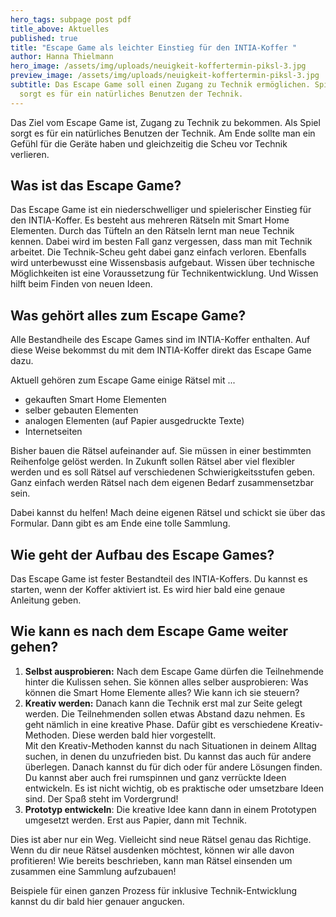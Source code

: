 ```yaml
---
hero_tags: subpage post pdf
title_above: Aktuelles
published: true
title: "Escape Game als leichter Einstieg für den INTIA-Koffer "
author: Hanna Thielmann
hero_image: /assets/img/uploads/neuigkeit-koffertermin-piksl-3.jpg
preview_image: /assets/img/uploads/neuigkeit-koffertermin-piksl-3.jpg
subtitle: Das Escape Game soll einen Zugang zu Technik ermöglichen. Spielerisch
  sorgt es für ein natürliches Benutzen der Technik.
---
```


<!--StartFragment-->

Das Ziel vom Escape Game ist, Zugang zu Technik zu bekommen. Als Spiel sorgt es für ein natürliches Benutzen der Technik. Am Ende sollte man ein Gefühl für die Geräte haben und gleichzeitig die Scheu vor Technik verlieren.

## Was ist das Escape Game? 

Das Escape Game ist ein niederschwelliger und spielerischer Einstieg für den INTIA-Koffer. Es besteht aus mehreren Rätseln mit Smart Home Elementen. Durch das Tüfteln an den Rätseln lernt man neue Technik kennen. Dabei wird im besten Fall ganz vergessen, dass man mit Technik arbeitet. Die Technik-Scheu geht dabei ganz einfach verloren. Ebenfalls wird unterbewusst eine Wissensbasis aufgebaut. Wissen über technische Möglichkeiten ist eine Voraussetzung für Technikentwicklung. Und Wissen hilft beim Finden von neuen Ideen.

## Was gehört alles zum Escape Game? 

Alle Bestandheile des Escape Games sind im INTIA-Koffer enthalten. Auf diese Weise bekommst du mit dem INTIA-Koffer direkt das Escape Game dazu.

Aktuell gehören zum Escape Game einige Rätsel mit ...

- gekauften Smart Home Elementen
- selber gebauten Elementen
- analogen Elementen (auf Papier ausgedruckte Texte)
- Internetseiten

Bisher bauen die Rätsel aufeinander auf. Sie müssen in einer bestimmten Reihenfolge gelöst werden. In Zukunft sollen Rätsel aber viel flexibler werden und es soll Rätsel auf verschiedenen Schwierigkeitsstufen geben. Ganz einfach werden Rätsel nach dem eigenen Bedarf zusammensetzbar sein.

Dabei kannst du helfen! Mach deine eigenen Rätsel und schickt sie über das Formular. Dann gibt es am Ende eine tolle Sammlung.

## Wie geht der Aufbau des Escape Games? 

Das Escape Game ist fester Bestandteil des INTIA-Koffers. Du kannst es starten, wenn der Koffer aktiviert ist. Es wird hier bald eine genaue Anleitung geben.

## Wie kann es nach dem Escape Game weiter gehen? 

1. **Selbst ausprobieren:** Nach dem Escape Game dürfen die Teilnehmende hinter die Kulissen sehen. Sie können alles selber ausprobieren: Was können die Smart Home Elemente alles? Wie kann ich sie steuern?
2. **Kreativ werden:** Danach kann die Technik erst mal zur Seite gelegt werden. Die Teilnehmenden sollen etwas Abstand dazu nehmen. Es geht nämlich in eine kreative Phase. Dafür gibt es verschiedene Kreativ-Methoden. Diese werden bald hier vorgestellt. \
   Mit den Kreativ-Methoden kannst du nach Situationen in deinem Alltag suchen, in denen du unzufrieden bist. Du kannst das auch für andere überlegen. Danach kannst du für dich oder für andere Lösungen finden. Du kannst aber auch frei rumspinnen und ganz verrückte Ideen entwickeln. Es ist nicht wichtig, ob es praktische oder umsetzbare Ideen sind. Der Spaß steht im Vordergrund!
3. **Prototyp entwickeln**: Die kreative Idee kann dann in einem Prototypen umgesetzt werden. Erst aus Papier, dann mit Technik.

Dies ist aber nur ein Weg. Vielleicht sind neue Rätsel genau das Richtige. Wenn du dir neue Rätsel ausdenken möchtest, können wir alle davon profitieren! Wie bereits beschrieben, kann man Rätsel einsenden um zusammen eine Sammlung aufzubauen!

Beispiele für einen ganzen Prozess für inklusive Technik-Entwicklung kannst du dir bald hier genauer angucken.

<!--EndFragment-->
